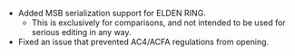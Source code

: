 * Added MSB serialization support for ELDEN RING.
  * This is exclusively for comparisons, and not intended to be used for serious editing in any way.
* Fixed an issue that prevented AC4/ACFA regulations from opening.
